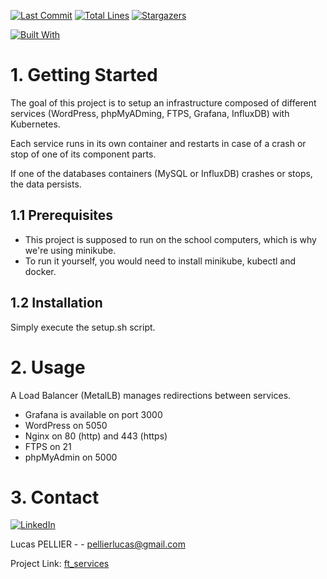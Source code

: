 [![Last Commit][last-commit]][project-url]
[![Total Lines][total-lines]][project-url]
[![Stargazers][stars-shield]][stars-url]

[![Built With][built-with-kubernetes]][project-url]

# 1. Getting Started
The goal of this project is to setup an infrastructure composed of different services (WordPress, phpMyADming, FTPS, Grafana, InfluxDB) with Kubernetes.

Each service runs in its own container and restarts in case of a crash or stop of one of its component parts.

If one of the databases containers (MySQL or InfluxDB) crashes or stops, the data persists.

## 1.1 Prerequisites
  * This project is supposed to run on the school computers, which is why we're using minikube.
  * To run it yourself, you would need to install minikube, kubectl and docker. 

## 1.2 Installation
Simply execute the setup.sh script.

# 2. Usage
A Load Balancer (MetalLB) manages redirections between services.
* Grafana is available on port 3000
* WordPress on 5050
* Nginx on 80 (http) and 443 (https)
* FTPS on 21
* phpMyAdmin on 5000

# 3. Contact
[![LinkedIn][linkedin-shield]][linkedin-url]

Lucas PELLIER - - pellierlucas@gmail.com

Project Link: [ft_services](https://github.com/lpellier/ft_services)

[built-with-kubernetes]: https://img.shields.io/badge/built%20with-Kubernetes-yellow

[project-url]: https://github.com/lpellier/ft_services

[total-lines]: https://img.shields.io/tokei/lines/github/lpellier/ft_services
[last-commit]: https://img.shields.io/github/last-commit/lpellier/ft_services?style=flat

[stars-shield]: https://img.shields.io/github/stars/lpellier/ft_services.svg?style=flat
[stars-url]: https://github.com/lpellier/ft_services/stargazers
[linkedin-shield]: https://img.shields.io/badge/-LinkedIn-black.svg?flat&logo=linkedin&colorB=555
[linkedin-url]: https://linkedin.com/in/linkedin_username
[product-screenshot]: images/screenshot.png
[React.js]: https://img.shields.io/badge/React-20232A?style=for-the-badge&logo=react&logoColor=61DAFB
[React-url]: https://reactjs.org/ 